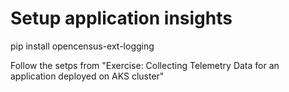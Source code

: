 # Setup application insights

pip install opencensus-ext-logging

Follow the setps from 
"Exercise: Collecting Telemetry Data for an application deployed on AKS cluster"
